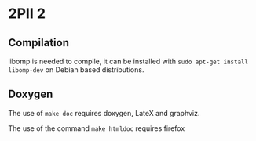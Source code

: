 # 2PII 2
## Compilation

libomp is needed to compile, it can be installed with `sudo apt-get install libomp-dev` on Debian based distributions.

## Doxygen

The use of `make doc` requires doxygen, LateX and graphviz.

The use of the command `make htmldoc` requires firefox
